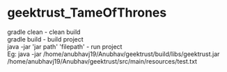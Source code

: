 # geektrust_TameOfThrones

gradle clean - clean build <br>
gradle build - build project <br>
java -jar 'jar path' 'filepath' - run project <br>
Eg: java -jar /home/anubhavj19/Anubhav/geektrust/build/libs/geektrust.jar /home/anubhavj19/Anubhav/geektrust/src/main/resources/test.txt